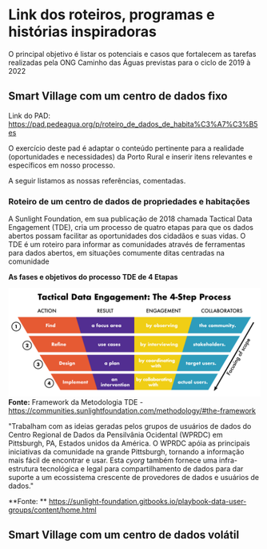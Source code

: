 <!-- TITLE: Inspiracoes Do Roteiro Da Smart Village -->
<!-- SUBTITLE: Uma lista de referências pertinentes para inspirações no Roteiro Da Smart Village -->

# Link dos roteiros, programas e histórias inspiradoras

O principal objetivo é listar os potenciais e casos que fortalecem as tarefas realizadas pela ONG Caminho das Águas previstas para o ciclo de 2019 à 2022


## Smart Village com um centro de dados fixo

Link do PAD: https://pad.pedeagua.org/p/roteiro_de_dados_de_habita%C3%A7%C3%B5es

O exercício deste pad é adaptar o conteúdo pertinente para a realidade (oportunidades e necessidades) da Porto Rural e inserir itens relevantes e específicos em nosso processo.

A seguir listamos as nossas referências, comentadas.

### Roteiro de um centro de dados de propriedades e habitações

A Sunlight Foundation, em sua publicação de 2018 chamada Tactical Data Engagement (TDE), cria um processo de quatro etapas para que os dados abertos possam facilitar as oportunidades dos cidadãos e suas vidas. O TDE é um roteiro para informar as comunidades através de ferramentas para dados abertos, em situações comumente ditas centradas na comunidade

**As fases e objetivos do processo TDE de 4 Etapas**

![Tde Funnel Grid](/uploads/porto-rural/tde-funnel-grid.png "Tde Funnel Grid")
**Fonte:** Framework da Metodologia TDE - https://communities.sunlightfoundation.com/methodology/#the-framework

"Trabalham com as ideias geradas pelos grupos de usuários de dados do Centro Regional de Dados da Pensilvânia Ocidental (WPRDC) em Pittsburgh, PA, Estados unidos da América. O WPRDC apóia as principais iniciativas da comunidade na grande Pittsburgh, tornando a informação mais fácil de encontrar e usar. Esta *cyorg* também fornece uma infra-estrutura tecnológica e legal para compartilhamento de dados para dar suporte a um ecossistema crescente de provedores de dados e usuários de dados."

**Fonte: ** https://sunlight-foundation.gitbooks.io/playbook-data-user-groups/content/home.html


## Smart Village com um centro de dados volátil